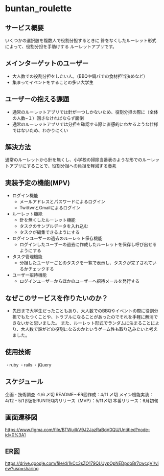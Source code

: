 # buntan_roulette

## サービス概要

いくつかの選択肢を複数人で役割分担するときに
針をなくしたルーレット形式によって、役割分担を手助けする
ルーレットアプリです。

## メインターゲットのユーザー
- 大人数での役割分担をしたい人。（BBQや鍋パでの食材担当決めなど）
- 集まってイベントをすることの多い大学生

## ユーザーの抱える課題
- 通常のルーレットアプリでは針が一つしかないため、役割分担の際に（全体の人数−１）回さなければならず面倒
- 通常のルーレットアプリでは分担を確認する際に直感的にわかるような仕様ではないため、わかりにくい

## 解決方法
通常のルーレットから針を無くし、小学校の掃除当番表のような形でのルーレットアプリにすることで、役割分担への負担を軽減する[参考](https://i.gyazo.com/76bbfd47d8b555c1e7e384f1ada8e420.png)

## 実装予定の機能(MPV)
- ログイン機能
  - メールアドレスとパスワードによるログイン
  - TwittwrとGmailによるログイン
- ルーレット機能
  - 針を無くしたルーレット機能
  - タスクのサンプルデータを入れ込む
  - タスクが編集できるようにする
- ログインユーザーの過去のルーレット保存機能
  - ログインしたユーザーの過去に作成したルーレットを保存し呼び出せるようにする
- タスク管理機能
  - 分担したユーザーごとのタスクを一覧で表示し、タスクが完了されているかチェックする
- ユーザー招待機能
  - ログインユーザーからほかのユーザーへ招待メールを発行する



## なぜこのサービスを作りたいのか？
- 先日まで大学生だったこともあり、大人数でのBBQやイベントの際に役割分担でもたつくことや、トラブルになることがあったのでそれを手軽に解消できないかと思いました。
また、ルーレット形式でランダムに決まることにより、大人数で誰がどの役割になるのかというゲーム性も取り込みたいと考えました。

## 使用技術
・ruby
・rails
・jQuery

## スケジュール
企画・技術調査 ４/6 〆切
README〜ER図作成：4/11 〆切
メイン機能実装：4/12 - 5/1
β版をRUNTEQ内リリース（MVP）：5/11〆切
本番リリース：6月初旬

## 画面遷移図
https://www.figma.com/file/BTWujlkV9J2JazRaBoV0QU/Untitled?node-id=0%3A1

## ER図
https://drive.google.com/file/d/1kCc3sZO179QLUypOpNEDpdoBr7cwcqVl/view?usp=sharing
